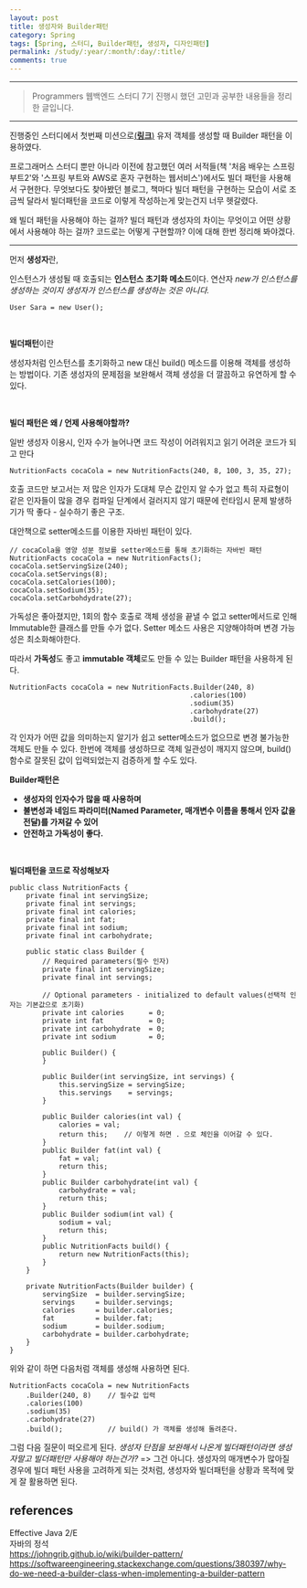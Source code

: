 ```yaml
---
layout: post
title: 생성자와 Builder패턴
category: Spring
tags: [Spring, 스터디, Builder패턴, 생성자, 디자인패턴]
permalink: /study/:year/:month/:day/:title/
comments: true
---
```


---

> Programmers 웹백엔드 스터디 7기 진행시 했던 고민과 공부한 내용들을 정리한 글입니다.

---

진행중인 스터디에서 첫번째 미션으로[(**링크**)](https://yjna2316.github.io/projects/2020/11/06/pg-study-1w/) 유저 객체를 생성할 때 Builder 패턴을 이용하였다.

프로그래머스 스터디 뿐만 아니라 이전에 참고했던 여러 서적들(책 '처음 배우는 스프링 부트2'와 '스프링 부트와 AWS로 혼자 구현하는 웹서비스')에서도 빌더 패턴을 사용해서 구현한다. 무엇보다도 찾아봤던 블로그, 책마다 빌더 패턴을 구현하는 모습이 서로 조금씩 달라서 빌더패턴을 코드로 이렇게 작성하는게 맞는건지 너무 헷갈렸다.

왜 빌더 패턴을 사용해야 하는 걸까? 빌더 패턴과 생성자의 차이는 무엇이고 어떤 상황에서 사용해야 하는 걸까? 코드로는 어떻게 구현할까? 이에 대해 한번 정리해 봐야겠다.

---

먼저 **생성자**란,

인스턴스가 생성될 때 호출되는 **인스턴스 초기화 메소드**이다. 연산자 _new가 인스턴스를 생성하는 것이지 생성자가 인스턴스를 생성하는 것은 아니다._

```
User Sara = new User();
```

<br>

**빌더패턴**이란

생성자처럼 인스턴스를 초기화하고 new 대신 build() 메소드를 이용해 객체를 생성하는 방법이다. 기존 생성자의 문제점을 보완해서 객체 생성을 더 깔끔하고 유연하게 할 수 있다.

<br>

**빌더 패턴은 왜 / 언제 사용해야할까?**

일반 생성자 이용시, 인자 수가 늘어나면 코드 작성이 어려워지고 읽기 어려운 코드가 되고 만다

```
NutritionFacts cocaCola = new NutritionFacts(240, 8, 100, 3, 35, 27);
```

호출 코드만 보고서는 저 많은 인자가 도대체 무슨 값인지 알 수가 없고 특히 자료형이 같은 인자들이 많을 경우 컴파일 단계에서 걸러지지 않기 때문에 런타임시 문제 발생하기가 딱 좋다 - 실수하기 좋은 구조.

대안책으로 setter메소드를 이용한 자바빈 패턴이 있다.

```
// cocaCola을 영양 성분 정보를 setter메소드를 통해 초기화하는 자바빈 패턴
NutritionFacts cocaCola = new NutritionFacts();
cocaCola.setServingSize(240);
cocaCola.setServings(8);
cocaCola.setCalories(100);
cocaCola.setSodium(35);
cocaCola.setCarbohdydrate(27);
```

가독성은 좋아졌지만, 1회의 함수 호출로 객체 생성을 끝낼 수 없고 setter메서드로 인해 Immutable한 클래스를 만들 수가 없다. Setter 메소드 사용은 지양해야하며 변경 가능성은 최소화해야한다.

따라서 **가독성**도 좋고 **immutable 객체**로도 만들 수 있는 Builder 패턴을 사용하게 된다.

```
NutritionFacts cocaCola = new NutritionFacts.Builder(240, 8)
                                            .calories(100)
                                            .sodium(35)
                                            .carbohydrate(27)
                                            .build();
```

각 인자가 어떤 값을 의미하는지 알기가 쉽고 setter메소드가 없으므로 변경 불가능한 객체도 만들 수 있다.
한번에 객체를 생성하므로 객체 일관성이 깨지지 않으며, build() 함수로 잘못된 값이 입력되었는지 검증하게 할 수도 있다.

**Builder패턴은**

- **생성자의 인자수가 많을 때 사용하며**
- **불변성과 네임드 파라미터(Named Parameter, 매개변수 이름을 통해서 인자 값을 전달)를 가져갈 수 있어**
- **안전하고 가독성이 좋다.**

<br>

**빌더패턴을 코드로 작성해보자**

```
public class NutritionFacts {
    private final int servingSize;
    private final int servings;
    private final int calories;
    private final int fat;
    private final int sodium;
    private final int carbohydrate;

    public static class Builder {
        // Required parameters(필수 인자)
        private final int servingSize;
        private final int servings;

        // Optional parameters - initialized to default values(선택적 인자는 기본값으로 초기화)
        private int calories      = 0;
        private int fat           = 0;
        private int carbohydrate  = 0;
        private int sodium        = 0;

        public Builder() {
        }

        public Builder(int servingSize, int servings) {
            this.servingSize = servingSize;
            this.servings    = servings;
        }

        public Builder calories(int val) {
            calories = val;
            return this;    // 이렇게 하면 . 으로 체인을 이어갈 수 있다.
        }
        public Builder fat(int val) {
            fat = val;
            return this;
        }
        public Builder carbohydrate(int val) {
            carbohydrate = val;
            return this;
        }
        public Builder sodium(int val) {
            sodium = val;
            return this;
        }
        public NutritionFacts build() {
            return new NutritionFacts(this);
        }
    }

    private NutritionFacts(Builder builder) {
        servingSize  = builder.servingSize;
        servings     = builder.servings;
        calories     = builder.calories;
        fat          = builder.fat;
        sodium       = builder.sodium;
        carbohydrate = builder.carbohydrate;
    }
}
```

위와 같이 하면 다음처럼 객체를 생성해 사용하면 된다.

```
NutritionFacts cocaCola = new NutritionFacts
    .Builder(240, 8)    // 필수값 입력
    .calories(100)
    .sodium(35)
    .carbohydrate(27)
    .build();           // build() 가 객체를 생성해 돌려준다.
```

그럼 다음 질문이 떠오르게 된다. _생성자 단점을 보완해서 나온게 빌더패턴이라면 생성자말고 빌더패턴만 사용해야 하는건가?_ =>
그건 아니다. 생성자의 매개변수가 많아질 경우에 빌더 패턴 사용을 고려하게 되는 것처럼, 생성자와 빌더패턴을 상황과 목적에 맞게 잘 활용하면 된다.

## references

Effective Java 2/E<br>
자바의 정석<br>
https://johngrib.github.io/wiki/builder-pattern/<br>
https://softwareengineering.stackexchange.com/questions/380397/why-do-we-need-a-builder-class-when-implementing-a-builder-pattern
